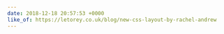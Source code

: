 ```yaml
---
date: 2018-12-18 20:57:53 +0000
like_of: https://letorey.co.uk/blog/new-css-layout-by-rachel-andrew
---
```

